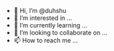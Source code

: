 - 👋 Hi, I’m @duhshu
- 👀 I’m interested in ...
- 🌱 I’m currently learning ...
- 💞️ I’m looking to collaborate on ...
- 📫 How to reach me ...

<!---
duhshu/duhshu is a ✨ special ✨ repository because its `README.md` (this file) appears on your GitHub profile.
You can click the Preview link to take a look at your changes.
--->
